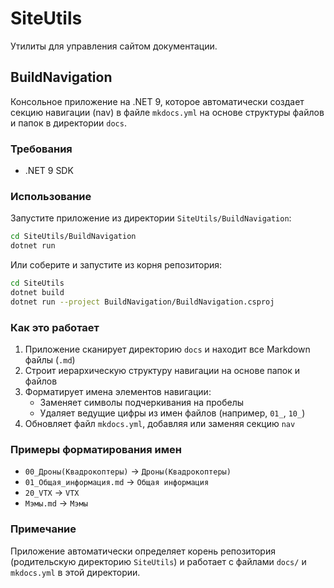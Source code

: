 # SiteUtils

Утилиты для управления сайтом документации.

## BuildNavigation

Консольное приложение на .NET 9, которое автоматически создает секцию навигации (nav) в файле `mkdocs.yml` на основе структуры файлов и папок в директории `docs`.

### Требования

- .NET 9 SDK

### Использование

Запустите приложение из директории `SiteUtils/BuildNavigation`:

```bash
cd SiteUtils/BuildNavigation
dotnet run
```

Или соберите и запустите из корня репозитория:

```bash
cd SiteUtils
dotnet build
dotnet run --project BuildNavigation/BuildNavigation.csproj
```

### Как это работает

1. Приложение сканирует директорию `docs` и находит все Markdown файлы (`.md`)
2. Строит иерархическую структуру навигации на основе папок и файлов
3. Форматирует имена элементов навигации:
   - Заменяет символы подчеркивания на пробелы
   - Удаляет ведущие цифры из имен файлов (например, `01_`, `10_`)
4. Обновляет файл `mkdocs.yml`, добавляя или заменяя секцию `nav`

### Примеры форматирования имен

- `00_Дроны(Квадрокоптеры)` → `Дроны(Квадрокоптеры)`
- `01_Общая_информация.md` → `Общая информация`
- `20_VTX` → `VTX`
- `Мэмы.md` → `Мэмы`

### Примечание

Приложение автоматически определяет корень репозитория (родительскую директорию `SiteUtils`) и работает с файлами `docs/` и `mkdocs.yml` в этой директории.
